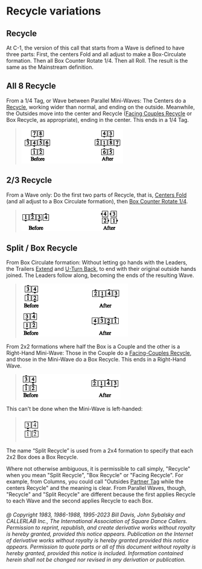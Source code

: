 
# Recycle variations

## Recycle

At C-1, the version of this call that starts from a Wave
is defined to have three parts:
First, the centers Fold and all adjust
to make a Box-Circulate formation. Then all Box Counter
Rotate 1/4. Then all Roll. 
The result is the same as the Mainstream definition.

## All 8 Recycle

From a 1/4 Tag, or Wave between Parallel Mini-Waves: 
The Centers do a [Recycle](../ms/recycle.md), working
wider than normal, and ending on the outside.
Meanwhile, the Outsides move into the center and Recycle
([Facing Couples Recycle](../a2/recycle.md) or
Box Recycle, as appropriate),
ending in the center. This ends in a 1/4 Tag.

>
> ![alt](all_eight_recycle.png)
>

## 2/3 Recycle

From a Wave only: Do the first two parts of Recycle, that is,
[Centers Fold](../ms/fold.md) (and all adjust to a Box Circulate formation),
then [Box Counter Rotate 1/4](../a2/box_counter_rotate.md).

>
> ![alt](2_3_recycle.png)
>

## Split / Box Recycle

From Box Circulate formation:
Without letting go hands with the Leaders, the Trailers
[Extend](../b2/extend.md) and
[U-Turn Back](../b1/turn_back.md), to end with their original
outside hands joined. The Leaders follow along, becoming
the ends of the resulting Wave.

>
> ![alt](box_split_recycle_1.png)
>

From 2x2 formations where half the Box is a Couple and
the other is a Right-Hand Mini-Wave: Those in the Couple
do a [Facing-Couples Recycle](../a2/recycle.md),
and those in the Mini-Wave
do a Box Recycle. This ends in a Right-Hand Wave.

>
> ![alt](box_split_recycle_2.png)
>

This can't be done when the Mini-Wave is left-handed:

>
> ![alt](box_split_recycle_3.png)
>

The name “Split Recycle” is used from a 2x4 formation
to specify that each 2x2 Box does a Box Recycle.

Where not otherwise ambiguous, it is permissible to call
simply, "Recycle" when you mean "Split Recycle", "Box Recycle" 
or "Facing Recycle".
For example, from Columns, you could call
"Outsides [Partner Tag](../a1/partner_tag.md)
while the centers Recycle" and the meaning is clear.
From Parallel Waves, though, "Recycle" and "Split Recycle"
are different because the first applies Recycle to
each Wave and the second applies Recycle to each Box.

###### @ Copyright 1983, 1986-1988, 1995-2023 Bill Davis, John Sybalsky and CALLERLAB Inc., The International Association of Square Dance Callers. Permission to reprint, republish, and create derivative works without royalty is hereby granted, provided this notice appears. Publication on the Internet of derivative works without royalty is hereby granted provided this notice appears. Permission to quote parts or all of this document without royalty is hereby granted, provided this notice is included. Information contained herein shall not be changed nor revised in any derivation or publication.
